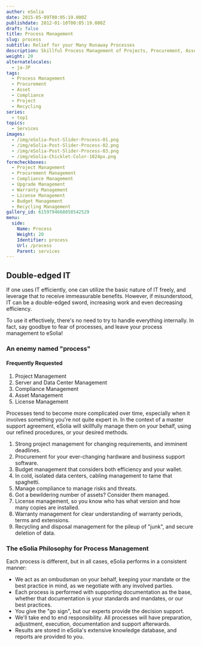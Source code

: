```yaml
---
author: eSolia
date: 2015-05-09T00:05:19.000Z
publishdate: 2012-01-10T00:05:19.000Z
draft: false
title: Process Management
slug: process
subtitle: Relief for your Many Runaway Processes
description: Skillful Process Management of Projects, Procurement, Asset Mgt, Compliance, Upgrade or any other IT or business processes. - from eSolia Inc.
weight: 20
alternatelocales:
  - ja-JP
tags:
  - Process Management
  - Procurement
  - Asset
  - Compliance
  - Project
  - Recycling
series:
  - top1
topics:
  - Services
images:
  - /img/eSolia-Post-Slider-Process-01.png
  - /img/eSolia-Post-Slider-Process-02.png
  - /img/eSolia-Post-Slider-Process-03.png
  - /img/eSolia-Chicklet-Color-1024px.png
formcheckboxes:
  - Project Management
  - Procurement Management
  - Compliance Management
  - Upgrade Management
  - Warranty Management
  - License Management
  - Budget Management
  - Recycling Management
gallery_id: 6159794668058542529
menu:
  side:
    Name: Process
    Weight: 20
    Identifier: process
    Url: /process
    Parent: services
---
```


## Double-edged IT

If one uses IT efficiently, one can utilize the basic nature of IT freely, and leverage that to receive immeasurable benefits. However, if misunderstood, IT can be a double-edged sword, increasing work and even decreasing efficiency.

To use it effectively, there's no need to try to handle everything internally. In fact, say goodbye to fear of processes, and leave your process management to eSolia!

### An enemy named "process"

<div class="esolia-card-panel pink darken-4 z-depth-1">
  <h4 class="center green-text text-accent-3">Frequently Requested</h4>
    <ol>
      <li class="white-text">Project Management</li>
      <li class="white-text">Server and Data Center Management</li>
      <li class="white-text">Compliance Management</li>
      <li class="white-text">Asset Management</li>
      <li class="white-text">License Management</li>
    </ol>
</div>

Processes tend to become more complicated over time, especially when it involves something you're not quite expert in. In the context of a master support agreement, eSolia will skillfully manage them on your behalf, using our refined procedures, or your desired methods.

1. Strong project management for changing requirements, and imminent deadlines.
1. Procurement for your ever-changing hardware and business support software.
1. Budget management that considers both efficiency and your wallet.
1. In cold, isolated data centers, cabling management to tame that spaghetti.
1. Manage compliance to manage risks and threats.
1. Got a bewildering number of assets? Consider them managed.  
1. License management, so you know who has what version and how many copies are installed.
1. Warranty management for clear understanding of warranty periods, terms and extensions.
1. Recycling and disposal management for the pileup of "junk", and secure deletion of data.

### The eSolia Philosophy for Process Management

Each process is different, but in all cases, eSolia performs in a consistent manner:

* We act as an ombudsman on your behalf, keeping your mandate or the best practice in mind, as we negotiate with any involved parties.
* Each process is performed with supporting documentation as the base, whether that documentation is your standards and mandates, or our best practices.
* You give the "go sign", but our experts provide the decision support.
* We'll take end to end responsibility. All processes will have preparation, adjustment, execution, documentation and support afterwards.
* Results are stored in eSolia's extensive knowledge database, and reports are provided to you.
